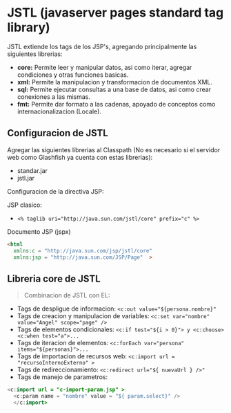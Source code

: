 # JSTL (javaserver pages standard tag library)

JSTL extiende los tags de los JSP's, agregando principalmente las siguientes librerias:

* **core:** Permite leer y manipular datos, asi como iterar, agregar condiciones y
otras funciones basicas.
* **xml:** Permite la manipulacion y transformacion de documentos XML.
* **sql:** Permite ejecutar consultas a una base de datos, asi como crear conexiones a
las mismas.
* **fmt:** Permite dar formato a las cadenas, apoyado de conceptos como
internacionalizacion (Locale).

## Configuracion de JSTL

Agregar las siguientes librerias al Classpath (No es necesario si el servidor web
como Glashfish ya cuenta con estas librerias):

* standar.jar
* jstl.jar

Configuracion de la directiva JSP:

JSP clasico:

* `<% taglib uri="http://java.sun.com/jstl/core" prefix="c" %>`

Documento JSP (jspx)

```html
<html
  xmlns:c = "http://java.sun.com/jsp/jstl/core"
  xmlns:jsp = "http://java.sun.com/JSP/Page"  >
```

## Libreria core de JSTL

> Combinacion de JSTL con EL:

* Tags de despligue de informacion: `<c:out value="${persona.nombre}"`
* Tags de creacion y manipulacion de variables: `<c:set var="nombre" value="Angel" scope="page" />`
* Tags de elementos condicionales: `<c:if test="${i > 0}"> y <c:choose> <c:when test="a">...`
* Tags de iteracion de elementos: `<c:forEach var="persona" items="${personas}">...`
* Tags de importacion de recursos web: `<c:import url = "recursoInternoExterno" >`
* Tags de redireccionamiento: `<c:redirect url="${ nuevaUrl } />"`
* Tags de manejo de parametros:

```java
<c:import url = "c-import-param.jsp" >
  <c:param name = "nombre" value = "${ param.select}" />
  </c:import>
```
